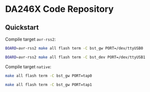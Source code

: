 # DA246X Code Repository

## Quickstart

Compile target `avr-rss2`:
```sh
BOARD=avr-rss2 make all flash term -C bst_gw PORT=/dev/ttyUSB0
```

```sh
BOARD=avr-rss2 make all flash term -C bst_dev PORT=/dev/ttyUSB1
```

Compile target `native`:
```sh
make all flash term -C bst_gw PORT=tap0
```

```sh
make all flash term -C bst_gw PORT=tap1
```
